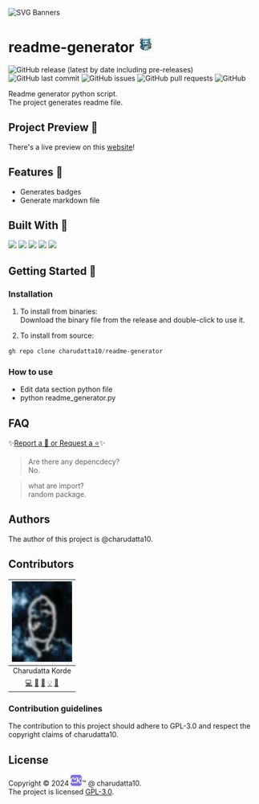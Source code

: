  
<!-- PROJECT Banner ![Readme](./Designer%20(3).png)-->
![SVG Banners](https://svg-banners.vercel.app/api?type=luminance&text1=readme-generator&width=1020&height=460)
<!-- PROJECT TITLE --> <!-- <a name="readme-top"></a> -->
# readme-generator ![Readme](logo5.jpg) <!-- PROJECT LOGO ![Readme](./Designer%20(3).png) -->

<!-- PROJECT SHIELDS -->
![GitHub release (latest by date including pre-releases)](https://img.shields.io/github/v/release/charudatta10/readme-generator?include_prereleases)
![GitHub last commit](https://img.shields.io/github/last-commit/charudatta10/readme-generator)
![GitHub issues](https://img.shields.io/github/issues-raw/charudatta10/readme-generator)
![GitHub pull requests](https://img.shields.io/github/issues-pr/charudatta10/readme-generator)
![GitHub](https://img.shields.io/github/license/charudatta10/readme-generator)

<!-- Project Description -->
Readme generator python script.  
The project generates readme file.   

<!-- SHARING ON SOCIAL MEDIA -->

<!-- TABLE OF CONTENTS -->

## Project Preview 📖 <!-- Usage screenshots -->

There's a live preview on this [website](https://charudatta10.github.io/linktree/)!

<!-- <p align="right"><a href="#readme-top">Jump to Top<img src="https://raw.githubusercontent.com/Tarikul-Islam-Anik/Animated-Fluent-Emojis/master/Emojis/Hand gestures/Index Pointing Up.png" alt="Pointing Up" width="25" height="25" /></a></p>
-->

## Features 🌟

- Generates badges
- Generate markdown file


## Built With 🔧
![](https://img.shields.io/badge/Javascript-B57AB0?style=for-the-badge&logo=javaScript&logoColor=000) ![](https://img.shields.io/badge/Css3-8CBD86?style=for-the-badge&logo=css3&logoColor=000) ![](https://img.shields.io/badge/Html5-D6ADCC?style=for-the-badge&logo=html5&logoColor=000) ![](https://img.shields.io/badge/Python-80531A?style=for-the-badge&logo=python&logoColor=000) ![](https://img.shields.io/badge/Latex-24E6AA?style=for-the-badge&logo=latex&logoColor=fff) 

<!-- GETTING STARTED -->

## Getting Started 🌱

### Installation

1. To install from binaries:  
   Download the binary file from the release and double-click to use it.

2. To install from source:

```PowerShell
gh repo clone charudatta10/readme-generator
```
 
### How to use

- Edit data section python file
- python readme_generator.py


## FAQ

✨[Report a 🐛 or Request a ⭐](https://github.com/charudatta10/readme-generator/issues)✨

> Are there any depencdecy?    
   No.    
   
> what are import?    
   random package.    
   


<!-- CONTRIBUTING -->

## Authors 

The author of this project is @charudatta10.  

## Contributors 

| ![](profile-picture.png) |
| :---: | 
| Charudatta Korde |
| [💻](#code-charudatta10)  [📖](#doc-charudatta10)  [🎨](#design-charudatta10)  [💡](#example-charudatta10)  [🤔](#ideas-charudatta10)|


### Contribution guidelines

The contribution to this project should adhere to GPL-3.0 and respect the copyright claims of charudatta10.

## License

Copyright :copyright: 2024 ![ck](favicon05.svg):tm: @ charudatta10.   
The project is licensed [GPL-3.0](./LICENSE).

